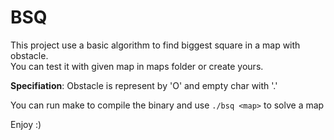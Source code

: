 # BSQ
This project use a basic algorithm to find biggest square in a map with obstacle. \
You can test it with given map in maps folder or create yours.

**Specifiation**: Obstacle is represent by 'O' and empty char with '.' 

You can run make to compile the binary and use `./bsq <map>` to solve a map
  
Enjoy :)
